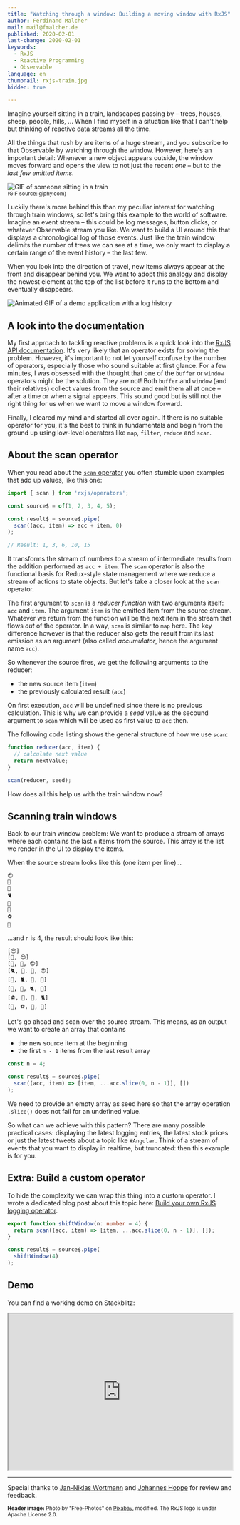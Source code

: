 ```yaml
---
title: "Watching through a window: Building a moving window with RxJS"
author: Ferdinand Malcher
mail: mail@fmalcher.de
published: 2020-02-01
last-change: 2020-02-01
keywords:
  - RxJS
  - Reactive Programming
  - Observable
language: en
thumbnail: rxjs-train.jpg
hidden: true

---
```


Imagine yourself sitting in a train, landscapes passing by – trees, houses, sheep, people, hills, ...
When I find myself in a situation like that I can't help but thinking of reactive data streams all the time.

All the things that rush by are items of a huge stream, and you subscribe to that Observable by watching through the window.
However, here's an important detail: Whenever a new object appears outside, the window moves forward and opens the view to not just the recent *one* – but to the *last few emitted items*.

![GIF of someone sitting in a train](train.gif)
<br><small>(GIF source: giphy.com)</small>

Luckily there's more behind this than my peculiar interest for watching through train windows, so let's bring this example to the world of software.
Imagine an event stream – this could be log messages, button clicks, or whatever Observable stream you like.
We want to build a UI around this that displays a chronological log of those events.
Just like the train window delimits the number of trees we can see at a time, we only want to display a certain range of the event history – the last few.

When you look into the direction of travel, new items always appear at the front and disappear behind you. We want to adopt this analogy and display the newest element at the top of the list before it runs to the bottom and eventually disappears.

![Animated GIF of a demo application with a log history](loghistory.gif)


## A look into the documentation

My first approach to tackling reactive problems is a quick look into the [RxJS API documentation](https://rxjs.dev/api).
It's very likely that an operator exists for solving the problem.
However, it's important to not let yourself confuse by the number of operators, especially those who sound suitable at first glance.
For a few minutes, I was obsessed with the thought that one of the `buffer` or `window` operators might be the solution.
They are not! Both `buffer` and `window` (and their relatives) collect values from the source and emit them all at once – after a time or when a signal appears.
This sound good but is still not the right thing for us when we want to move a window forward.

Finally, I cleared my mind and started all over again.
If there is no suitable operator for you, it's the best to think in fundamentals and begin from the ground up using low-level operators like `map`, `filter`, `reduce` and `scan`.

## About the scan operator

When you read about the [`scan` operator](https://rxjs.dev/api/operators/scan) you often stumble upon examples that add up values, like this one:

```ts
import { scan } from 'rxjs/operators';

const source$ = of(1, 2, 3, 4, 5);

const result$ = source$.pipe(
  scan((acc, item) => acc + item, 0)
);

// Result: 1, 3, 6, 10, 15
```

It transforms the stream of numbers to a stream of intermediate results from the addition performed as `acc + item`.
The `scan` operator is also the functional basis for Redux-style state management where we reduce a stream of actions to state objects.
But let's take a closer look at the `scan` operator.

The first argument to `scan` is a *reducer function* with two arguments itself: `acc` and `item`.
The argument `item` is the emitted item from the source stream.
Whatever we return from the function will be the next item in the stream that flows *out* of the operator.
In a way, `scan` is similar to `map` here.
The key difference however is that the reducer also gets the result from its last emission as an argument (also called *accumulator*, hence the argument name `acc`).

So whenever the source fires, we get the following arguments to the reducer:

- the new source item (`item`)
- the previously calculated result (`acc`)

On first execution, `acc` will be undefined since there is no previous calculation.
This is why we can provide a *seed* value as the secound argument to `scan` which will be used as first value to `acc` then.

The following code listing shows the general structure of how we use `scan`:

```ts
function reducer(acc, item) {
  // calculate next value
  return nextValue;
}

scan(reducer, seed);
```

How does all this help us with the train window now?

## Scanning train windows

Back to our train window problem: We want to produce a stream of arrays where each contains the last `n` items from the source.
This array is the list we render in the UI to display the items.

When the source stream looks like this (one item per line)...

```
😍
🦊
🍓
🐈
🍕
🐙
⚽️
🐳
```

...and `n` is 4, the result should look like this:

```
[😍]
[🦊, 😍]
[🍓, 🦊, 😍]
[🐈, 🍓, 🦊, 😍]
[🍕, 🐈, 🍓, 🦊]
[🐙, 🍕, 🐈, 🍓]
[⚽️, 🐙, 🍕, 🐈]
[🐳, ⚽️, 🐙, 🍕]
```


Let's go ahead and scan over the source stream.
This means, as an output we want to create an array that contains
- the new source item at the beginning
- the first `n - 1` items from the last result array


```ts
const n = 4;

const result$ = source$.pipe(
  scan((acc, item) => [item, ...acc.slice(0, n - 1)], [])
);
```

We need to provide an empty array as seed here so that the array operation `.slice()` does not fail for an undefined value.

So what can we achieve with this pattern? There are many possible practical cases: displaying the latest logging entries, the latest stock prices or just the latest tweets about a topic like `#Angular`.
Think of a stream of events that you want to display in realtime, but truncated: then this example is for you.


## Extra: Build a custom operator

To hide the complexity we can wrap this thing into a custom operator.
I wrote a dedicated blog post about this topic here: [Build your own RxJS logging operator](https://angular.schule/blog/2018-02-rxjs-own-log-operator).

```ts
export function shiftWindow(n: number = 4) {
  return scan((acc, item) => [item, ...acc.slice(0, n - 1)], []);
}
```

```ts
const result$ = source$.pipe(
  shiftWindow(4)
);
```



## Demo

You can find a working demo on Stackblitz:

<iframe style="width:100%; height: 25em" src="https://stackblitz.com/edit/angular-train-window?ctl=1&embed=1&file=src/app/app.component.ts"></iframe>


-------

Special thanks to [Jan-Niklas Wortmann](https://twitter.com/niklas_wortmann) and [Johannes Hoppe](https://twitter.com/JohannesHoppe) for review and feedback.


<small>**Header image:** Photo by "Free-Photos" on <a href="https://pixabay.com/de/photos/zug-wagen-fenster-eisenbahn-569323/">Pixabay</a>, modified. The RxJS logo is under Apache License 2.0.
</small>